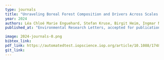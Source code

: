 ```yaml
---
type: journals
title: "Unraveling Boreal Forest Composition and Drivers Across Scales in Eastern Siberia"
year: 2024
authors: Léa Chloé Marie Enguehard, Stefan Kruse, Birgit Heim, Ingmar Nitze, Nicola Falco, Begüm Demir, Ulrike Herzschuh
published_at: "Environmental Research Letters, accepted for publication, 2024"

image: 2024-journals-0.png
bibtex_link:
pdf_link: https://automatedtest.iopscience.iop.org/article/10.1088/1748-9326/ad5742
git_link: 
---
```

